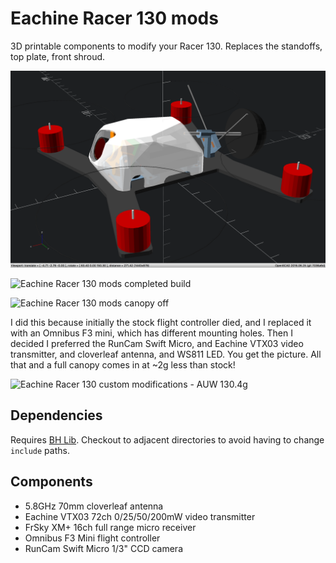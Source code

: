 # Eachine Racer 130 mods

3D printable components to modify your Racer 130. Replaces the standoffs, top plate, front shroud.

![Eachine Racer 130 mods OpenSCAD render](https://github.com/brandonhill/Eachine-Racer-130-mods/blob/master/img/render.png)

![Eachine Racer 130 mods completed build](https://github.com/brandonhill/Eachine-Racer-130-mods/blob/master/img/build.png)

![Eachine Racer 130 mods canopy off](https://github.com/brandonhill/Eachine-Racer-130-mods/blob/master/img/build-canopy-off.png)

I did this because initially the stock flight controller died, and I replaced it with an Omnibus F3 mini, which has different mounting holes. Then I decided I preferred the RunCam Swift Micro, and Eachine VTX03 video transmitter, and cloverleaf antenna, and WS811 LED. You get the picture. All that and a full canopy comes in at ~2g less than stock!

![Eachine Racer 130 custom modifications - AUW 130.4g](https://github.com/brandonhill/Eachine-Racer-130-mods/blob/master/img/auw.png)

## Dependencies

Requires [BH Lib](https://github.com/brandonhill/BH-Lib). Checkout to adjacent directories to avoid having to change `include` paths.

## Components

* 5.8GHz 70mm cloverleaf antenna
* Eachine VTX03 72ch 0/25/50/200mW video transmitter
* FrSky XM+ 16ch full range micro receiver
* Omnibus F3 Mini flight controller
* RunCam Swift Micro 1/3" CCD camera
